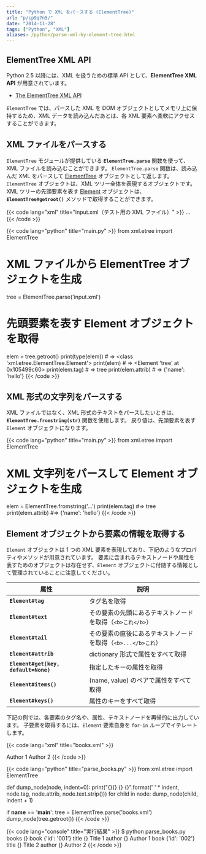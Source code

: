 ```yaml
---
title: "Python で XML をパースする (ElementTree)"
url: "p/cp9q7n5/"
date: "2014-11-28"
tags: ["Python", "XML"]
aliases: /python/parse-xml-by-element-tree.html
---
```


ElementTree XML API
----

Python 2.5 以降には、XML を扱うための標準 API として、__ElementTree XML API__ が用意されています。

- [The ElementTree XML API](https://docs.python.org/3/library/xml.etree.elementtree.html)

`ElementTree` では、パースした XML を DOM オブジェクトとしてメモリ上に保持するため、XML データを読み込んだあとは、各 XML 要素へ柔軟にアクセスすることができます。


XML ファイルをパースする
----

`ElementTree` モジュールが提供している __`ElementTree.parse`__ 関数を使って、XML ファイルを読み込むことができます。
`ElementTree.parse` 関数は、読み込んだ XML をパースして [ElementTree](https://docs.python.org/3/library/xml.etree.elementtree.html#elementtree-objects) オブジェクトとして返します。
`ElementTree` オブジェクトは、XML ツリー全体を表現するオブジェクトです。
XML ツリーの先頭要素を表す [Element](https://docs.python.org/3/library/xml.etree.elementtree.html#element-objects) オブジェクトは、__`ElementTree#getroot()`__ メソッドで取得することができます。

{{< code lang="xml" title="input.xml（テスト用の XML ファイル）" >}}
<tree name="hello">
  <trunk>...</trunk>
</tree>
{{< /code >}}

{{< code lang="python" title="main.py" >}}
from xml.etree import ElementTree

# XML ファイルから ElementTree オブジェクトを生成
tree = ElementTree.parse('input.xml')

# 先頭要素を表す Element オブジェクトを取得
elem = tree.getroot()
print(type(elem))   # => <class 'xml.etree.ElementTree.Element'>
print(elem)         # => <Element 'tree' at 0x105499c60>
print(elem.tag)     # => tree
print(elem.attrib)  # => {'name': 'hello'}
{{< /code >}}


XML 形式の文字列をパースする
----

XML ファイルではなく、XML 形式のテキストをパースしたいときは、__`ElementTree.fromstring(str)`__ 関数を使用します。
戻り値は、先頭要素を表す `Element` オブジェクトになります。

{{< code lang="python" title="main.py" >}}
from xml.etree import ElementTree

# XML 文字列をパースして Element オブジェクトを生成
elem = ElementTree.fromstring('<tree name="hello"><trunk>...</trunk></tree>')
print(elem.tag)     #=> tree
print(elem.attrib)  #=> {'name': 'hello'}
{{< /code >}}


Element オブジェクトから要素の情報を取得する
----

`Element` オブジェクトは 1 つの XML 要素を表現しており、下記のようなプロパティやメソッドが用意されています。
要素に含まれるテキストノードや属性を表すためのオブジェクトは存在せず、`Element` オブジェクトに付随する情報として管理されていることに注意してください。

| 属性 | 説明 |
| ---- | ---- |
| __`Element#tag`__ | タグ名を取得 |
| __`Element#text`__ | その要素の先頭にあるテキストノードを取得（`<b>これ</b>`） |
| __`Element#tail`__ | その要素の直後にあるテキストノードを取得（`<b>...</b>これ`） |
| __`Element#attrib`__ | dictionary 形式で属性をすべて取得 |
| __`Element#get(key, default=None)`__ | 指定したキーの属性を取得 |
| __`Element#items()`__ | (name, value) のペアで属性をすべて取得 |
| __`Element#keys()`__ | 属性のキーをすべて取得 |

下記の例では、各要素のタグ名や、属性、テキストノードを再帰的に出力しています。
子要素を取得するには、`Element` 要素自身を `for-in` ループでイテレートします。

{{< code lang="xml" title="books.xml" >}}
<?xml version="1.0"?>
<books>
  <book id="001">
    <title>Title 1</title>
    <author>Author 1</author>
  </book>
  <book id="002">
    <title>Title 2</title>
    <author>Author 2</author>
  </book>
</books>
{{< /code >}}

{{< code lang="python" title="parse_books.py" >}}
from xml.etree import ElementTree

def dump_node(node, indent=0):
    print("{}{} {} {}".format('    ' * indent, node.tag, node.attrib, node.text.strip()))
    for child in node:
        dump_node(child, indent + 1)

if __name__ == '__main__':
    tree = ElementTree.parse('books.xml')
    dump_node(tree.getroot())
{{< /code >}}

{{< code lang="console" title="実行結果" >}}
$ python parse_books.py
books {}
    book {'id': '001'}
        title {} Title 1
        author {} Author 1
    book {'id': '002'}
        title {} Title 2
        author {} Author 2
{{< /code >}}

